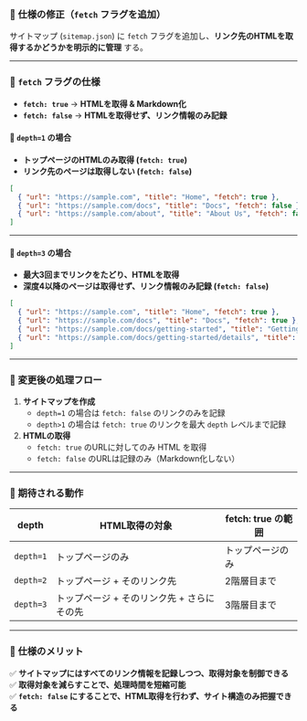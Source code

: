 ### **📌 仕様の修正（`fetch` フラグを追加）**
サイトマップ (`sitemap.json`) に `fetch` フラグを追加し、**リンク先のHTMLを取得するかどうかを明示的に管理** する。

---

### **📌 `fetch` フラグの仕様**
- **`fetch: true`** → **HTMLを取得 & Markdown化**
- **`fetch: false`** → **HTMLを取得せず、リンク情報のみ記録**

#### **📌 `depth=1` の場合**
- **トップページのHTMLのみ取得 (`fetch: true`)**
- **リンク先のページは取得しない (`fetch: false`)**

```json
[
  { "url": "https://sample.com", "title": "Home", "fetch": true },
  { "url": "https://sample.com/docs", "title": "Docs", "fetch": false },
  { "url": "https://sample.com/about", "title": "About Us", "fetch": false }
]
```

---

#### **📌 `depth=3` の場合**
- **最大3回までリンクをたどり、HTMLを取得**
- **深度4以降のページは取得せず、リンク情報のみ記録 (`fetch: false`)**

```json
[
  { "url": "https://sample.com", "title": "Home", "fetch": true },
  { "url": "https://sample.com/docs", "title": "Docs", "fetch": true },
  { "url": "https://sample.com/docs/getting-started", "title": "Getting Started", "fetch": true },
  { "url": "https://sample.com/docs/getting-started/details", "title": "Details", "fetch": false }
]
```

---

### **📌 変更後の処理フロー**
1. **サイトマップを作成**
   - `depth=1` の場合は `fetch: false` のリンクのみを記録
   - `depth>1` の場合は `fetch: true` のリンクを最大 `depth` レベルまで記録
2. **HTMLの取得**
   - `fetch: true` のURLに対してのみ HTML を取得
   - `fetch: false` のURLは記録のみ（Markdown化しない）

---

### **📌 期待される動作**
| depth | HTML取得の対象 | fetch: true の範囲 |
|---|---|---|
| `depth=1` | トップページのみ | トップページのみ |
| `depth=2` | トップページ + そのリンク先 | 2階層目まで |
| `depth=3` | トップページ + そのリンク先 + さらにその先 | 3階層目まで |

---

### **📌 仕様のメリット**
✅ **サイトマップにはすべてのリンク情報を記録しつつ、取得対象を制御できる**  
✅ **取得対象を減らすことで、処理時間を短縮可能**  
✅ **`fetch: false` にすることで、HTML取得を行わず、サイト構造のみ把握できる**  
